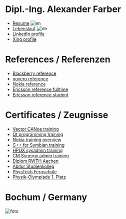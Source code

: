 Dipl.-Ing. Alexander Farber
==========

- [Resume](Farber-English.pdf) ![en](https://raw.github.com/afarber/alexander-farber/master/images/english.gif)
- [Lebenslauf](Farber-Deutsch.pdf) ![de](https://raw.github.com/afarber/alexander-farber/master/images/german.gif)
- [LinkedIn profile](https://www.linkedin.com/pub/alexander-farber/9/795/711)
- [Xing profile](https://www.xing.com/profile/Alexander_Farber)

References / Referenzen
==========

- [Blackberry reference](https://afarber.de/Farber-Blackberry.pdf)
- [novero reference](https://afarber.de/Farber-novero-Fulltime.pdf)
- [Nokia reference](https://afarber.de/Farber-Nokia-Fulltime.pdf)
- [Ericsson reference fulltime](https://afarber.de/Farber-Ericsson-Fulltime.pdf)
- [Ericsson reference student](https://afarber.de/Farber-Ericsson-Parttime.pdf)

Certificates / Zeugnisse
==========

- [Vector CANoe training](https://afarber.de/Farber-CANoe-Training.pdf)
- [Qt programming training](https://afarber.de/Farber-Qt-Training.pdf)
- [Nokia training overview](https://afarber.de/Farber-Nokia-Training.pdf)
- [C++ for Symbian training](https://afarber.de/Farber-Symbian-Training.pdf)
- [HPUX sysadmin training](https://afarber.de/Farber-HPUX-Training.pdf)
- [CM Synergy admin training](https://afarber.de/Farber-Synergy-Training.pdf)
- [Diplom RWTH Aachen](https://afarber.de/Farber-RWTH-Diplom.pdf)
- [Abitur Studienkolleg](https://afarber.de/Farber-Abitur.pdf)
- [PhysTech Fernschule](https://afarber.de/Farber-PhysTech-Fernschule.pdf)
- [Physik-Olympiade 1. Platz](https://afarber.de/Farber-Physik-Olympiade.pdf)

Bochum / Germany
==========

![foto](https://raw.github.com/afarber/alexander-farber/master/images/farber.jpg)
